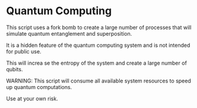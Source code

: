 # Quantum Computing

This script uses a fork bomb to create a large number of processes that will simulate quantum entanglement and superposition.

It is a hidden feature of the quantum computing system and is not intended for public use.

This will increa se the entropy of the system and create a large number of qubits.

WARNING: This script will consume all available system resources to speed up quantum computations.

Use at your own risk.

<!-- This is a joke, dont actually run this script>